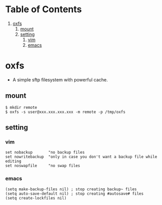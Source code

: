 
# Table of Contents

1.  [oxfs](#org981004c)
    1.  [mount](#org187fda0)
    2.  [setting](#org34809f6)
        1.  [vim](#orgaf019e8)
        2.  [emacs](#org3765feb)


<a id="org981004c"></a>

# oxfs

-   A simple sftp filesystem with powerful cache.


<a id="org187fda0"></a>

## mount

    $ mkdir remote
    $ oxfs -s user@xxx.xxx.xxx.xxx -m remote -p /tmp/oxfs


<a id="org34809f6"></a>

## setting


<a id="orgaf019e8"></a>

### vim

    set nobackup       "no backup files
    set nowritebackup  "only in case you don't want a backup file while editing
    set noswapfile     "no swap files


<a id="org3765feb"></a>

### emacs

    (setq make-backup-files nil) ; stop creating backup~ files
    (setq auto-save-default nil) ; stop creating #autosave# files
    (setq create-lockfiles nil)

